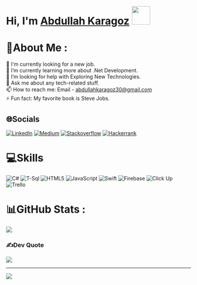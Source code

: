 # Hi, I'm [Abdullah Karagoz](https://www.linkedin.com/in/abdullahkaragoz/) <img src = "https://raw.githubusercontent.com/MartinHeinz/MartinHeinz/master/wave.gif" width = 50px>

# 💫About Me :
 🔭 I'm currently looking for a new job.\
 🌱 I’m currently learning more about .Net Development.\
 🤔 I’m looking for help with Exploring New Technologies.\
 💬 Ask me about any tech-related stuff.\
 📫 How to reach me: Email - abdullahkaragoz30@gmail.com\
 ⚡ Fun fact: My favorite book is Steve Jobs.

## 🌐Socials
[![LinkedIn](https://img.shields.io/badge/LinkedIn-%230077B5.svg?logo=linkedin&logoColor=white)](https://linkedin.com/in/abdullahkaragoz) 
[![Medium](https://img.shields.io/badge/-Medium-757575?style=flat-quare&labelColor=757575&logo=Medium&logoColor=white&link=link)](https://medium.com/@abdullahkaragoz) 
[![Stackoverflow](https://img.shields.io/badge/stackoverflow-12100E?logo=stackoverflow&logoColor=white)](https://stackoverflow.com/users/14294860)
[![Hackerrank](https://img.shields.io/badge/hackerrank-12100E?logo=hackerrank&logoColor=white)](https://hackerrank.com/abdullahkaragoz1) 


# 💻Skills
![C#](https://img.shields.io/badge/c%23-%23239120.svg?style=for-the-badge&logo=c-sharp&logoColor=white) ![T-Sql](https://img.shields.io/badge/microsoft-sql-server%23E34F26.svg?style=for-the-badge&logo=microsoft-sql-server&logoColor=white) ![HTML5](https://img.shields.io/badge/html5-%23E34F26.svg?style=for-the-badge&logo=html5&logoColor=white) ![JavaScript](https://img.shields.io/badge/javascript-%23323330.svg?style=for-the-badge&logo=javascript&logoColor=%23F7DF1E) ![Swift](https://img.shields.io/badge/swift-%23F24E1E.svg?style=for-the-badge&logo=swift&logoColor=white) ![Firebase](https://img.shields.io/badge/firebase-%23039BE5.svg?style=for-the-badge&logo=firebase) ![Click Up](https://img.shields.io/badge/click-up-%23F24E1E.svg?style=for-the-badge&logo=click-up&logoColor=white) ![Trello](https://img.shields.io/badge/Trello-%23026AA7.svg?style=for-the-badge&logo=Trello&logoColor=white)
# 📊GitHub Stats :
![](https://github-readme-stats.vercel.app/api?username=abdullahkaragoz&theme=radical&hide_border=false&include_all_commits=false&count_private=true)<br/>



### ✍️Dev Quote
![](https://quotes-github-readme.vercel.app/api?type=horizontal&theme=radical)

---
![](https://komarev.com/ghpvc/?username=abdullahkaragoz&style=flat)
